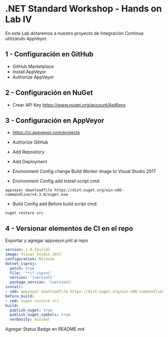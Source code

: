 # .NET Standard Workshop - Hands on Lab IV
En este Lab dotaremos a nuestro proyecto de Integración Continua utilizando AppVeyor.

## 1 - Configuración en GitHub
- GitHub Marketplace
- Install AppVeyor
- Authorize AppVeyor

## 2 - Configuración en NuGet
- Crear API Key https://www.nuget.org/account/ApiKeys

## 3 - Configuración en AppVeyor
- https://ci.appveyor.com/projects
- Authorize GitHub
- Add Repository
- Add Deployment

- Environment Config change Build Worker image to Visual Studio 2017 
- Environment Config add Install script cmd:
```
appveyor downloadfile https://dist.nuget.org/win-x86-commandline/v4.3.0/nuget.exe
```
- Build Config add Before build script cmd:
```
nuget restore src
```
## 4 - Versionar elementos de CI en el repo

Exportar y agregar appveyor.yml al repo

```yml
version: 1.0.{build}
image: Visual Studio 2017
configuration: Release
dotnet_csproj:
  patch: true
  file: '**\*.csproj'
  version: '{version}'
  package_version: '{version}'
install:
- cmd: appveyor downloadfile https://dist.nuget.org/win-x86-commandline/v4.3.0/nuget.exe
before_build:
- cmd: nuget restore src
build:
  publish_nuget: true
  publish_nuget_symbols: true
  verbosity: minimal
``` 
Agregar Status Badge en README.md
